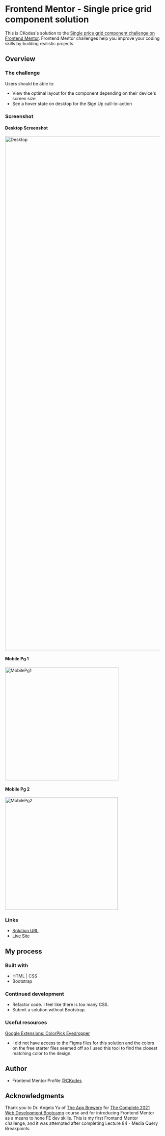 # Frontend Mentor - Single price grid component solution

This is CKodes's solution to the  [Single price grid component challenge on Frontend Mentor](https://www.frontendmentor.io/challenges/single-price-grid-component-5ce41129d0ff452fec5abbbc). Frontend Mentor challenges help you improve your coding skills by building realistic projects. 

## Overview

### The challenge

Users should be able to:

- View the optimal layout for the component depending on their device's screen size
- See a hover state on desktop for the Sign Up call-to-action

### Screenshot

#### Desktop Screenshot
<img width="1675" alt="Desktop" src="https://user-images.githubusercontent.com/78678795/124485637-5c3ed800-dddf-11eb-95ef-5f02ad7ec58e.png">

#### Mobile Pg 1
<img width="369" alt="MobilePg1" src="https://user-images.githubusercontent.com/78678795/124486190-ebe48680-dddf-11eb-928a-d8370fe79522.png">

#### Mobile Pg 2
<img width="367" alt="MobilePg2" src="https://user-images.githubusercontent.com/78678795/124486198-ee46e080-dddf-11eb-8afa-477fca1b26a0.png">

### Links

- [Solution URL](https://www.frontendmentor.io/solutions/frontend-mentor-single-price-grid-component-solution-9339DeWc1)
- [Live Site](https://ckodes.github.io/FEM.SinglePriceGridComponent_Bootstrap/)

## My process

### Built with

- HTML | CSS
- Bootstrap 

### Continued development

- Refactor code. I feel like there is too many CSS.
- Submit a solution without Bootstrap.

### Useful resources

[Google Extensions: ColorPick Eyedropper](https://chrome.google.com/webstore/detail/colorpick-eyedropper/ohcpnigalekghcmgcdcenkpelffpdolg?hl=en)
- I did not have access to the Figma files for this solution and the colors on the free starter files seemed off so I used this tool to find the closest matching color to the design.

## Author

- Frontend Mentor Profile [@CKodes](https://www.frontendmentor.io/profile/CKodes)

## Acknowledgments

Thank you to Dr. Angela Yu of [The App Brewery](https://www.appbrewery.co/) for [The Complete 2021 Web Development Bootcamp](https://www.udemy.com/course/the-complete-web-development-bootcamp/) course and for introducing Frontend Mentor as a means to hone FE dev skills. This is my first Frontend Mentor challenge, and it was attempted after completing Lecture 84 - Media Query Breakpoints.
